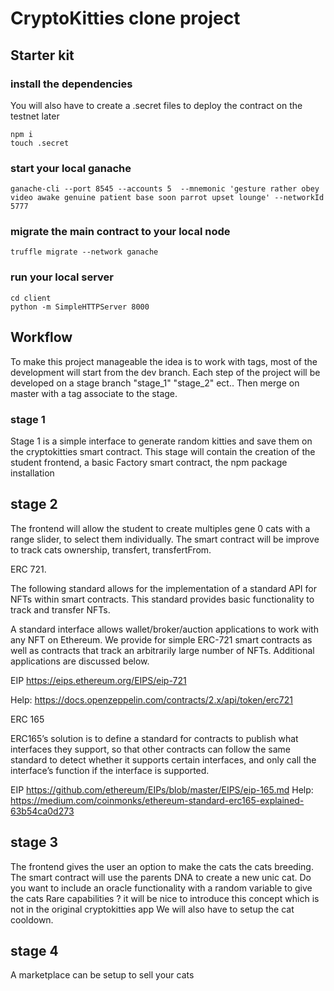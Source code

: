 # CryptoKitties clone project

## Starter kit

### install the dependencies

You will also have to create a .secret files to deploy the contract on the testnet later

```
npm i
touch .secret
```

### start your local ganache

```
ganache-cli --port 8545 --accounts 5  --mnemonic 'gesture rather obey video awake genuine patient base soon parrot upset lounge' --networkId 5777
```

### migrate the main contract to your local node

```
truffle migrate --network ganache
```

### run your local server

```
cd client
python -m SimpleHTTPServer 8000
```

## Workflow

To make this project manageable the idea is to work with tags, most of the development will start from the dev branch.
Each step of the project will be developed on a stage branch "stage_1" "stage_2" ect.. Then merge on master with a tag associate to the stage.

### stage 1

Stage 1 is a simple interface to generate random kitties and save them on the cryptokitties smart contract.
This stage will contain the creation of the student frontend, a basic Factory smart contract, the npm package installation

## stage 2

The frontend will allow the student to create multiples gene 0 cats with a range slider, to select them individually.
The smart contract will be improve to track cats ownership, transfert, transfertFrom.

ERC 721.

The following standard allows for the implementation of a standard API for NFTs within smart contracts. This standard provides basic functionality to track and transfer NFTs.

A standard interface allows wallet/broker/auction applications to work with any NFT on Ethereum. We provide for simple ERC-721 smart contracts as well as contracts that track an arbitrarily large number of NFTs. Additional applications are discussed below.

EIP
https://eips.ethereum.org/EIPS/eip-721

Help:
https://docs.openzeppelin.com/contracts/2.x/api/token/erc721

ERC 165

ERC165’s solution is to define a standard for contracts to publish what interfaces they support, so that other contracts can follow the same standard to detect whether it supports certain interfaces, and only call the interface’s function if the interface is supported.


EIP
https://github.com/ethereum/EIPs/blob/master/EIPS/eip-165.md
Help:
https://medium.com/coinmonks/ethereum-standard-erc165-explained-63b54ca0d273




## stage 3

The frontend gives the user an option to make the cats the cats breeding.
The smart contract will use the parents DNA to create a new unic cat.
Do you want to include an oracle functionality with a random variable to give the cats Rare capabilities ?
it will be nice to introduce this concept which is not in the original cryptokitties app
We will also have to setup the cat cooldown.

## stage 4

A marketplace can be setup to sell your cats
